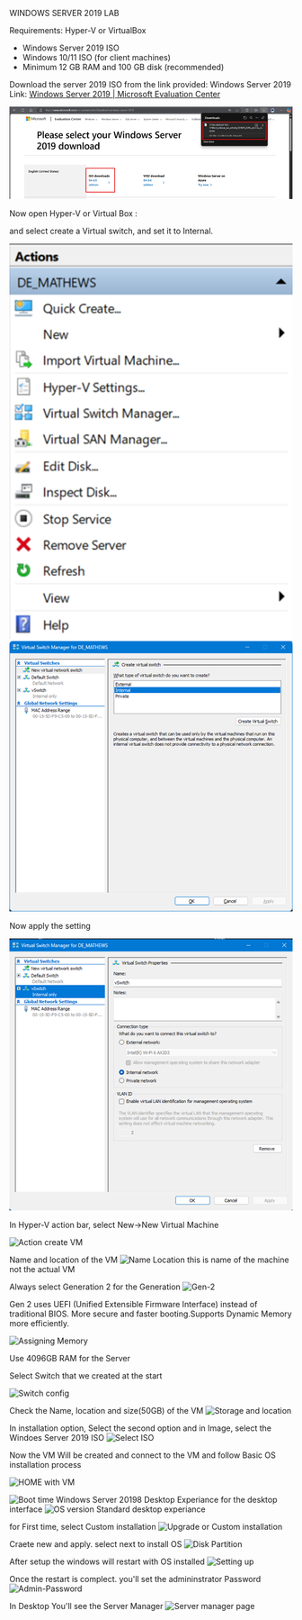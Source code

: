 WINDOWS SERVER 2019 LAB

Requirements:
 Hyper-V or VirtualBox
- Windows Server 2019 ISO
- Windows 10/11 ISO (for client machines)
- Minimum 12 GB RAM and 100 GB disk (recommended)



Download the server 2019 ISO from the link provided: 
Windows Server 2019 Link: 
[Windows Server 2019 | Microsoft Evaluation Center](https://www.microsoft.com/en-us/evalcenter/download-windows-server-2019)

![ISO Download page](image.png)
 
Now open Hyper-V or Virtual Box :

and select create a Virtual switch, and set it to Internal.

 ![Action-VirtualSwitch](image-1.png)           
 ![VirtualSwitch-Manager](image-2.png)

 Now apply the setting

 ![VirtualSwitch-Manager1](image-3.png)


In Hyper-V action bar, select New->New Virtual Machine

![Action create VM](image-4.png)
 

 Name and location of the VM 
 ![Name Location](image-5.png)
 this is name of the machine not the actual VM
           
 Always select Generation 2 for the Generation 
![Gen-2](image-6.png)

Gen 2 uses UEFI (Unified Extensible Firmware Interface) instead of traditional BIOS.
More secure and faster booting.Supports Dynamic Memory more efficiently.

 ![Assigning Memory](image-7.png)

Use 4096GB RAM for the Server 



Select Switch that we created at the start

![Switch config](image-8.png)


Check the Name, location and size(50GB) of the VM
![Storage and location](image-9.png) 

In installation option, Select the second option and in Image, select the Windoes Server 2019 ISO
![Select ISO](image-10.png)

	
Now the VM Will be created and connect to the VM and follow  Basic OS installation process

![HOME with VM](image-11.png)



![Boot time](image-12.png)
Windows Server 20198 Desktop Experiance for the desktop interface 
![OS version Standard desktop experiance](image-13.png)

for First time, select Custom installation
![Upgrade or Custom installation](image-14.png)


Craete new and apply. select next to install OS 
![Disk Partition](image-15.png)

After setup the windows will restart with OS installed
![Setting up](image-16.png)


Once the restart is complect. you'll set the admininstrator Password
 ![Admin-Password](image-17.png)

In Desktop You'll see the Server Manager 
![Server manager page](image-18.png)

	
     













